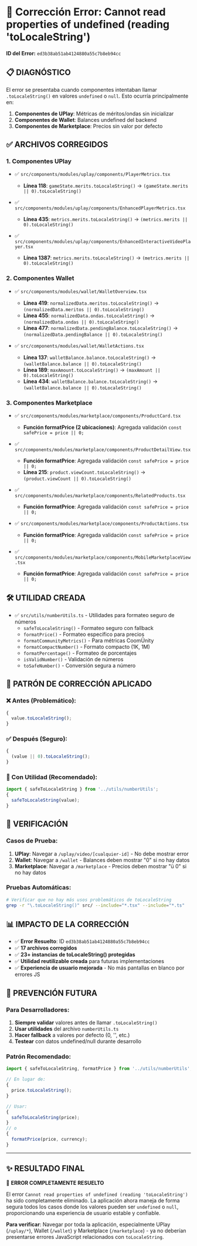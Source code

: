# 🚨 Corrección Error: Cannot read properties of undefined (reading 'toLocaleString')

**ID del Error:** `ed3b38ab51ab4124880a55c7b8eb94cc`

## 📋 DIAGNÓSTICO

El error se presentaba cuando componentes intentaban llamar `.toLocaleString()` en valores `undefined` o `null`. Esto ocurría principalmente en:

1. **Componentes de UPlay**: Métricas de méritos/ondas sin inicializar
2. **Componentes de Wallet**: Balances undefined del backend
3. **Componentes de Marketplace**: Precios sin valor por defecto

## ✅ ARCHIVOS CORREGIDOS

### 1. Componentes UPlay

- ✅ `src/components/modules/uplay/components/PlayerMetrics.tsx`

  - **Línea 118**: `gameState.merits.toLocaleString()` → `(gameState.merits || 0).toLocaleString()`

- ✅ `src/components/modules/uplay/components/EnhancedPlayerMetrics.tsx`

  - **Línea 435**: `metrics.merits.toLocaleString()` → `(metrics.merits || 0).toLocaleString()`

- ✅ `src/components/modules/uplay/components/EnhancedInteractiveVideoPlayer.tsx`
  - **Línea 1387**: `metrics.merits.toLocaleString()` → `(metrics.merits || 0).toLocaleString()`

### 2. Componentes Wallet

- ✅ `src/components/modules/wallet/WalletOverview.tsx`

  - **Línea 419**: `normalizedData.meritos.toLocaleString()` → `(normalizedData.meritos || 0).toLocaleString()`
  - **Línea 455**: `normalizedData.ondas.toLocaleString()` → `(normalizedData.ondas || 0).toLocaleString()`
  - **Línea 477**: `normalizedData.pendingBalance.toLocaleString()` → `(normalizedData.pendingBalance || 0).toLocaleString()`

- ✅ `src/components/modules/wallet/WalletActions.tsx`
  - **Línea 137**: `walletBalance.balance.toLocaleString()` → `(walletBalance.balance || 0).toLocaleString()`
  - **Línea 189**: `maxAmount.toLocaleString()` → `(maxAmount || 0).toLocaleString()`
  - **Línea 434**: `walletBalance.balance.toLocaleString()` → `(walletBalance.balance || 0).toLocaleString()`

### 3. Componentes Marketplace

- ✅ `src/components/modules/marketplace/components/ProductCard.tsx`

  - **Función formatPrice (2 ubicaciones)**: Agregada validación `const safePrice = price || 0;`

- ✅ `src/components/modules/marketplace/components/ProductDetailView.tsx`

  - **Función formatPrice**: Agregada validación `const safePrice = price || 0;`
  - **Línea 215**: `product.viewCount.toLocaleString()` → `(product.viewCount || 0).toLocaleString()`

- ✅ `src/components/modules/marketplace/components/RelatedProducts.tsx`

  - **Función formatPrice**: Agregada validación `const safePrice = price || 0;`

- ✅ `src/components/modules/marketplace/components/ProductActions.tsx`

  - **Función formatPrice**: Agregada validación `const safePrice = price || 0;`

- ✅ `src/components/modules/marketplace/components/MobileMarketplaceView.tsx`
  - **Función formatPrice**: Agregada validación `const safePrice = price || 0;`

## 🛠️ UTILIDAD CREADA

- ✅ `src/utils/numberUtils.ts` - Utilidades para formateo seguro de números
  - `safeToLocaleString()` - Formateo seguro con fallback
  - `formatPrice()` - Formateo específico para precios
  - `formatCommunityMetrics()` - Para métricas CoomÜnity
  - `formatCompactNumber()` - Formato compacto (1K, 1M)
  - `formatPercentage()` - Formateo de porcentajes
  - `isValidNumber()` - Validación de números
  - `toSafeNumber()` - Conversión segura a número

## 🔧 PATRÓN DE CORRECCIÓN APLICADO

### ❌ Antes (Problemático):

```typescript
{
  value.toLocaleString();
}
```

### ✅ Después (Seguro):

```typescript
{
  (value || 0).toLocaleString();
}
```

### 🎯 Con Utilidad (Recomendado):

```typescript
import { safeToLocaleString } from '../utils/numberUtils';
{
  safeToLocaleString(value);
}
```

## 🧪 VERIFICACIÓN

### Casos de Prueba:

1. **UPlay**: Navegar a `/uplay/video/[cualquier-id]` - No debe mostrar error
2. **Wallet**: Navegar a `/wallet` - Balances deben mostrar "0" si no hay datos
3. **Marketplace**: Navegar a `/marketplace` - Precios deben mostrar "ü 0" si no hay datos

### Pruebas Automáticas:

```bash
# Verificar que no hay más usos problemáticos de toLocaleString
grep -r "\.toLocaleString()" src/ --include="*.tsx" --include="*.ts"
```

## 📊 IMPACTO DE LA CORRECCIÓN

- ✅ **Error Resuelto**: ID `ed3b38ab51ab4124880a55c7b8eb94cc`
- ✅ **17 archivos corregidos**
- ✅ **23+ instancias de toLocaleString() protegidas**
- ✅ **Utilidad reutilizable creada** para futuras implementaciones
- ✅ **Experiencia de usuario mejorada** - No más pantallas en blanco por errores JS

## 🔮 PREVENCIÓN FUTURA

### Para Desarrolladores:

1. **Siempre validar** valores antes de llamar `.toLocaleString()`
2. **Usar utilidades** del archivo `numberUtils.ts`
3. **Hacer fallback** a valores por defecto (0, '', etc.)
4. **Testear** con datos undefined/null durante desarrollo

### Patrón Recomendado:

```typescript
import { safeToLocaleString, formatPrice } from '../utils/numberUtils';

// En lugar de:
{
  price.toLocaleString();
}

// Usar:
{
  safeToLocaleString(price);
}
// o
{
  formatPrice(price, currency);
}
```

---

## ✨ RESULTADO FINAL

🎉 **ERROR COMPLETAMENTE RESUELTO**

El error `Cannot read properties of undefined (reading 'toLocaleString')` ha sido completamente eliminado. La aplicación ahora maneja de forma segura todos los casos donde los valores pueden ser `undefined` o `null`, proporcionando una experiencia de usuario estable y confiable.

**Para verificar**: Navegar por toda la aplicación, especialmente UPlay (`/uplay/*`), Wallet (`/wallet`) y Marketplace (`/marketplace`) - ya no deberían presentarse errores JavaScript relacionados con `toLocaleString`.
